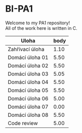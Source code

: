 # BI-PA1

Welcome to my PA1 repository!  
All of the work here is written in C.

|Uloha            | body  |
|-----------------|-------|
| Zahřívací úloha	| 1.10	|
| Domácí úloha 01	| 5.50	|
| Domácí úloha 02	| 5.50	|
| Domácí úloha 03	| 5.05	|
| Domácí úloha 04	| 5.50	|
| Domácí úloha 05	| 5.50	|
| Domácí úloha 06	| 5.00	|
| Domácí úloha 07	| 0.00	|
| Domácí úloha 08	| 5.50	|
| Code review	    | 5.00	|
